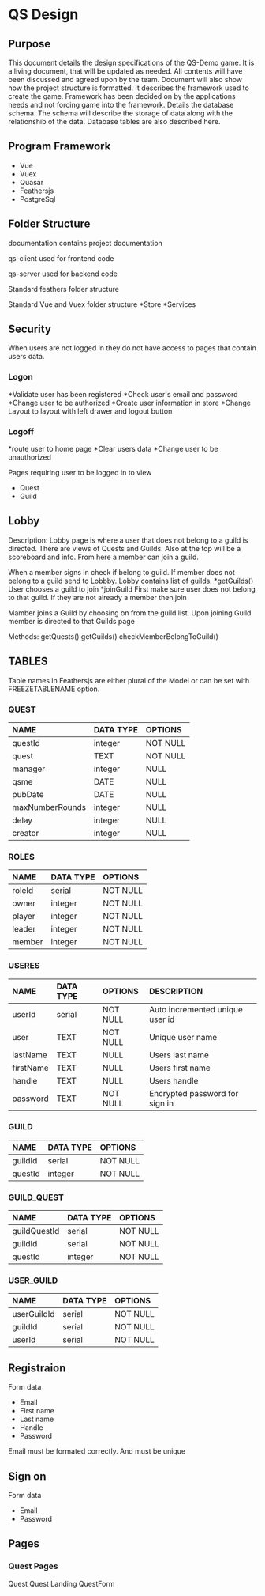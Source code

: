 # QS Design

## Purpose

This document details the design specifications of the QS-Demo game. It is a living document, that will be updated as needed. All contents will have been discussed and agreed upon by the team.  Document will also show how the project structure is formatted. It describes the framework used to create the game. Framework has been decided on by the applications needs and not forcing game into the framework. Details the database schema. The schema will describe the storage of data along with the relationshib of the data. Database tables are also described here.

## Program Framework

* Vue
* Vuex
* Quasar
* Feathersjs
* PostgreSql

## Folder Structure

documentation contains project documentation

qs-client used for frontend code

qs-server used for backend code

Standard feathers folder structure

Standard Vue and Vuex folder structure
*Store
*Services

## Security

When users are not logged in they do not have access to pages that contain users data.

### Logon

*Validate user has been registered
*Check user's email and password
*Change user to be authorized
*Create user information in store
*Change Layout to layout with left drawer and logout button

### Logoff

*route user to home page
*Clear users data
*Change user to be unauthorized

Pages requiring user to be logged in to view

* Quest
* Guild

## Lobby

Description: Lobby page is where a user that does not belong to a guild is directed. There are views of Quests and Guilds. Also at the top will be a scoreboard and info. From here a member can join a guild.

When a member signs in check if belong to guild.
If member does not belong to a guild send to Lobbby.
Lobby contains list of guilds.
*getGuilds()
User chooses a guild to join
*joinGuild
First make sure user does not belong to that guild.
If they are not already a member then join


Mamber joins a Guild by choosing on from the guild list.
Upon joining Guild member is directed to that Guilds page

Methods:
getQuests()
getGuilds()
checkMemberBelongToGuild()


## TABLES

Table names in Feathersjs are either plural of the Model or can be set with FREEZETABLENAME option.

### QUEST

| NAME            | DATA TYPE | OPTIONS  |
| :-------------- | :-------- | :------- |
| questId         | integer   | NOT NULL |
| quest           | TEXT      | NOT NULL |
| manager         | integer   | NULL     |
| qsme            | DATE      | NULL     |
| pubDate         | DATE      | NULL     |
| maxNumberRounds | integer   | NULL     |
| delay           | integer   | NULL     |
| creator         | integer   | NULL     |

### ROLES

| NAME   | DATA TYPE | OPTIONS  |
| :----- | :-------- | :------- |
| roleId | serial    | NOT NULL |
| owner  | integer   | NOT NULL |
| player | integer   | NOT NULL |
| leader | integer   | NOT NULL |
| member | integer   | NOT NULL |


### USERES

| NAME      | DATA TYPE | OPTIONS  | DESCRIPTION                     |
| :-------- | :-------- | :------- | :------------------------------ |
| userId    | serial    | NOT NULL | Auto incremented unique user id |
| user      | TEXT      | NOT NULL | Unique user name                |
| lastName  | TEXT      | NULL     | Users last name                 |
| firstName | TEXT      | NULL     | Users first name                |
| handle    | TEXT      | NULL     | Users handle                    |
| password  | TEXT      | NOT NULL | Encrypted password for sign in  |


### GUILD

| NAME    | DATA TYPE | OPTIONS  |
| :------ | :-------- | :------- |
| guildId | serial    | NOT NULL |
| questId | integer   | NOT NULL |


### GUILD_QUEST

| NAME         | DATA TYPE | OPTIONS  |
| :----------- | :-------- | :------- |
| guildQuestId | serial    | NOT NULL |
| guildId      | serial    | NOT NULL |
| questId      | integer   | NOT NULL |

### USER_GUILD

| NAME        | DATA TYPE | OPTIONS  |
| :---------- | :-------- | :------- |
| userGuildId | serial    | NOT NULL |
| guildId     | serial    | NOT NULL |
| userId      | serial    | NOT NULL |

## Registraion

Form data

* Email
* First name
* Last name
* Handle
* Password

Email must be formated correctly. And must be unique

## Sign on

Form data

* Email
* Password

## Pages

### Quest Pages

Quest
Quest Landing
QuestForm

